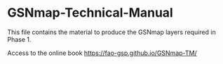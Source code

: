 # GSNmap-Technical-Manual
This file contains the material to produce the GSNmap layers required in Phase 1.

Access to the online book [https://fao-gsp.github.io/GSNmap-TM/ ](https://fao-sid.github.io/GSNmap-TM/)
